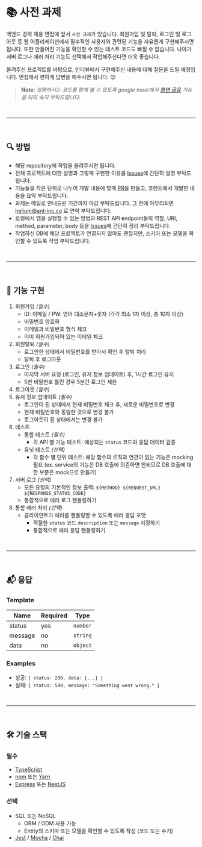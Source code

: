 # 📚 사전 과제

백엔드 경력 채용 면접에 앞서 `사전 과제`가 있습니다. 회원가입 및 탈퇴, 로그인 및 로그아웃 등 웹 어플리케이션에서 필수적인 사용자와 관련된 기능을 자유롭게 구현해주시면 됩니다. 또한 만들어진 기능을 확인할 수 있는 테스트 코드도 빠질 수 없습니다. 나아가 서버 로그나 에러 처리 기능도 선택해서 작업해주신다면 더욱 좋습니다.

올려주신 프로젝트를 바탕으로, 인터뷰에서 구현해주신 내용에 대해 질문을 드릴 예정입니다. 면접에서 편하게 답변을 해주시면 됩니다. 😊

> **Note**:
_설명하시는 코드를 함께 볼 수 있도록 google meet에서 [화면 공유](https://support.google.com/meet/answer/9308856?hl=ko&co=GENIE.Platform%3DDesktop) 기능을 미리 숙지 부탁드립니다._

</br>

---

</br>

## 🔍 방법

- 해당 repository에 작업을 올려주시면 됩니다.
- 전체 프로젝트에 대한 설명과 그렇게 구현한 이유를 [Issues](https://docs.github.com/en/issues)에 간단히 설명 부탁드립니다.
- 기능들을 작은 단위로 나누어 개발 내용에 맞게 [PR](https://docs.github.com/en/pull-requests)을 만들고, 코멘트에서 개발한 내용을 요약 부탁드립니다.
- 과제는 메일로 안내드린 기간까지 마감 부탁드립니다. 그 전에 마무리되면 helium@ant-inc.co 로 연락 부탁드립니다.
- 로컬에서 앱을 실행할 수 있는 방법과 REST API endpoint들의 역할, URI, method, parameter, body 등을 [Issues](https://docs.github.com/en/issues)에 간단히 정리 부탁드립니다.
- 작업하신 DB에 해당 프로젝트가 연결되지 않아도 괜찮지만, 스키마 또는 모델을 확인할 수 있도록 작업 부탁드립니다.

</br>

---

</br>

## 📝 기능 구현

1. 회원가입 _(필수)_
   - ID: 이메일 / PW: 영어 대소문자+숫자 (각각 최소 1자 이상, 총 10자 이상)
   - 비밀번호 암호화
   - 이메일과 비밀번호 형식 체크
   - 이미 회원가입되어 있는 이메일 체크
2. 회원탈퇴 _(필수)_
   - 로그인한 상태에서 비밀번호를 받아서 확인 후 탈퇴 처리
   - 탈퇴 후 로그아웃
3. 로그인 _(필수)_
   - 마지막 서버 요청 (로그인, 유저 정보 업데이트) 후, 1시간 로그인 유지
   - 5번 비밀번호 틀린 경우 5분간 로그인 제한
4. 로그아웃 _(필수)_
5. 유저 정보 업데이트 _(필수)_
   - 로그인이 된 상태에서 현재 비밀번호 체크 후, 새로운 비밀번호로 변경
   - 현재 비밀번호와 동일한 것으로 변경 불가
   - 로그아웃이 된 상태에서는 변경 불가
6. 테스트
   - 통합 테스트 _(필수)_
     - 각 API 별 기능 테스트: 예상되는 `status` 코드와 응답 데이터 검증
   - 유닛 테스트 _(선택)_
     - 각 함수 별 단위 테스트: 해당 함수의 로직과 연관이 없는 기능은 mocking 필요 (ex. service의 기능은 DB 호출에 의존하면 안되므로 DB 호출에 대한 부분은 mock으로 만들기)
7. 서버 로그 _(선택)_
   - 모든 요청의 기본적인 정보 출력: `${METHOD} ${REQUEST_URL} ${RESPONSE_STATUS_CODE}`
   - 통합적으로 에러 로그 핸들링하기
8. 통합 에러 처리 _(선택)_
   - 클라이언트가 에러를 핸들링할 수 있도록 에러 응답 포맷
     - 적절한 `status` 코드 `description` 또는 `message` 지정하기
     - 통합적으로 에러 응답 핸들링하기

</br>

---

</br>

## 📬 응답

### Template

| Name    | Required | Type     |
| ------- | -------- | -------- |
| status  | yes      | `number` |
| message | no       | `string` |
| data    | no       | `object` |

### Examples

- 성공: `{ status: 200, data: {...} }`
- 실패: `{ status: 500, message: "Something went wrong." }`

</br>

---

</br>

## 🛠 기술 스택

### 필수

- [TypeScript](https://www.typescriptlang.org/)
- [npm](https://www.npmjs.com/) 또는 [Yarn](https://yarnpkg.com/)
- [Express](https://expressjs.com/) 또는 [NestJS](https://nestjs.com/)

### 선택

- SQL 또는 NoSQL
  - ORM / ODM 사용 가능
  - Entity의 스키마 또는 모델을 확인할 수 있도록 작성 (코드 또는 수기)
- [Jest](https://jestjs.io/) / [Mocha](https://mochajs.org/) / [Chai](https://www.chaijs.com/)
